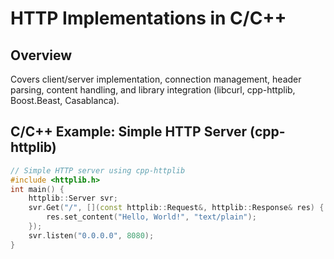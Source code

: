# HTTP Implementations in C/C++

## Overview
Covers client/server implementation, connection management, header parsing, content handling, and library integration (libcurl, cpp-httplib, Boost.Beast, Casablanca).

## C/C++ Example: Simple HTTP Server (cpp-httplib)
```cpp
// Simple HTTP server using cpp-httplib
#include <httplib.h>
int main() {
    httplib::Server svr;
    svr.Get("/", [](const httplib::Request&, httplib::Response& res) {
        res.set_content("Hello, World!", "text/plain");
    });
    svr.listen("0.0.0.0", 8080);
}
```
